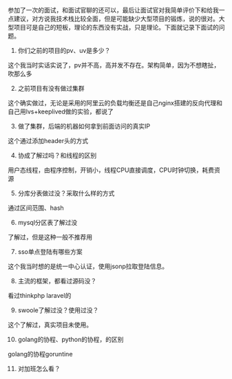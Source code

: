 参加了一次的面试，和面试官聊的还可以，最后让面试官对我简单评价下和给我一点建议，对方说我技术栈比较全面，但是可能缺少大型项目的锻炼，说的很对。大型项目可是自己的短板，理论的东西没有实战，只是理论。下面就记录下面试的问题。



1. 你们之前的项目的pv、uv是多少？

这个我当时实话实说了，pv并不高，高并发不存在。架构简单，因为不想瞎扯，吹那么多

2. 之前项目有没有做过集群

这个确实做过，无论是采用的阿里云的负载均衡还是自己nginx搭建的反向代理和自己用lvs+keeplived做的实验，都说了

3. 做了集群，后端的机器如何拿到前面访问的真实IP

这个通过添加header头的方式

4. 协成了解过吗？和线程的区别

用户态线程，由程序控制，开销小，线程CPU直接调度，CPU时钟切换，耗费资源

5. 分库分表做过没？采取什么样的方式

通过区间范围、hash

6. mysql分区表了解过没

了解过，但是这种一般不推荐用

7. sso单点登陆有哪些方案

这个我当时想的是统一中心认证，使用jsonp拉取登陆信息。

8. 主流的框架，都看过源码没？

看过thinkphp laravel的

9. swoole了解过没？使用过没？

这个了解过，真实项目未使用。

10. golang的协程、python的协程，的区别

golang的协程goruntine

11. 对加班怎么看？
